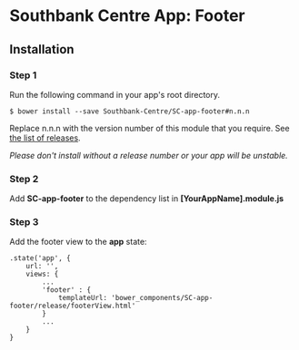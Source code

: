 # Southbank Centre App: Footer

## Installation

### Step 1
Run the following command in your app's root directory.

    $ bower install --save Southbank-Centre/SC-app-footer#n.n.n

Replace n.n.n with the version number of this module that you require. See [the list of releases](https://github.com/Southbank-Centre/SC-app-footer/releases).

*Please don't install without a release number or your app will be unstable.*

### Step 2

Add **SC-app-footer** to the dependency list in **[YourAppName].module.js**

### Step 3
Add the footer view to the **app** state:

    .state('app', {
        url: '',
        views: {
            ...
            'footer' : {
                templateUrl: 'bower_components/SC-app-footer/release/footerView.html'
            }
            ...
        }
    }